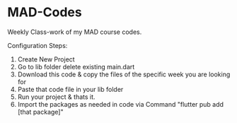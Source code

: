 # MAD-Codes
Weekly Class-work of my MAD course codes.

Configuration Steps:
1. Create New Project
2. Go to lib folder delete existing main.dart
3. Download this code & copy the files of the specific week you are looking for
4. Paste that code file in your lib folder
5. Run your project & thats it.
6. Import the packages as needed in code via Command "flutter pub add [that package]"
